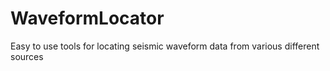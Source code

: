 # WaveformLocator
Easy to use tools for locating seismic waveform data from various different sources
